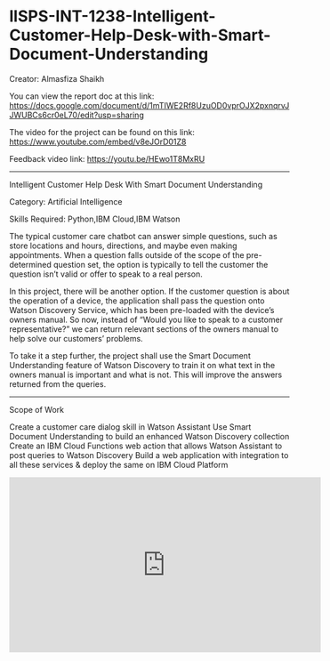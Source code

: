 # llSPS-INT-1238-Intelligent-Customer-Help-Desk-with-Smart-Document-Understanding
Creator: Almasfiza Shaikh

You can view the report doc at this link: https://docs.google.com/document/d/1mTIWE2Rf8UzuOD0vprOJX2pxnqrvJJWUBCs6cr0eL70/edit?usp=sharing

The video for the project can be found on this link:
https://www.youtube.com/embed/v8eJOrD01Z8

Feedback video link: https://youtu.be/HEwo1T8MxRU

--------------------------------------------------------------------------------------------------------

Intelligent Customer Help Desk With Smart Document Understanding

Category: Artificial Intelligence

Skills Required: Python,IBM Cloud,IBM Watson

The typical customer care chatbot can answer simple questions, such as store locations and hours, directions, and maybe even making appointments. When a question falls outside of the scope of the pre-determined question set, the option is typically to tell the customer the question isn’t valid or offer to speak to a real person.

In this project, there will be another option. If the customer question is about the operation of a device, the application shall pass the question onto Watson Discovery Service, which has been pre-loaded with the device’s owners manual. So now, instead of “Would you like to speak to a customer representative?” we can return relevant sections of the owners manual to help solve our customers’ problems.

To take it a step further, the project shall use the Smart Document Understanding feature of Watson Discovery to train it on what text in the owners manual is important and what is not. This will improve the answers returned from the queries.


-----------------------------------------------------------------------------------------------


Scope of Work

Create a customer care dialog skill in Watson Assistant
Use Smart Document Understanding to build an enhanced Watson Discovery collection
Create an IBM Cloud Functions web action that allows Watson Assistant to post queries to Watson Discovery
Build a web application with integration to all these services & deploy the same on IBM Cloud Platform


<iframe width="560" height="315" src="https://www.youtube.com/embed/v8eJOrD01Z8" frameborder="0" allow="accelerometer; autoplay; encrypted-media; gyroscope; picture-in-picture" allowfullscreen></iframe>




